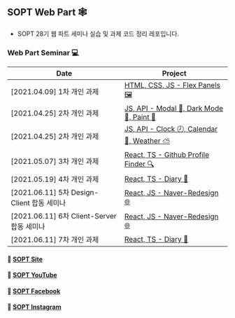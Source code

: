 ## SOPT Web Part 🕸

- SOPT 28기 웹 파트 세미나 실습 및 과제 코드 정리 레포입니다.

### Web Part Seminar 💻

| Date                                       | Project                                                                                                                   |
| ------------------------------------------ | ------------------------------------------------------------------------------------------------------------------------- |
| [2021.04.09] 1차 개인 과제                 | [HTML, CSS, JS - Flex Panels 🖼](https://github.com/mnxmnz/SOPT-28th-Web/tree/master/Flex-Panels)                          |
| [2021.04.25] 2차 개인 과제                 | [JS, API - Modal 🔳, Dark Mode 🌙, Paint 🎨](https://github.com/mnxmnz/SOPT-28th-Web/tree/master/Modal-Dark-Mode-Paint)   |
| [2021.04.25] 2차 개인 과제                 | [JS, API - Clock 🕗, Calendar 📅, Weather ⛅](https://github.com/mnxmnz/SOPT-28th-Web/tree/master/Clock-Calendar-Weather) |
| [2021.05.07] 3차 개인 과제                 | [React, TS - Github Profile Finder 🔍](https://github.com/mnxmnz/Github-Profile-Finder)                                   |
| [2021.05.19] 4차 개인 과제                 | [React, TS - Diary 📝](https://github.com/mnxmnz/Diary)                                                                   |
| [2021.06.11] 5차 Design-Client 합동 세미나 | [React, JS - Naver-Redesign 🌐](https://github.com/Naver-Redesign/Naver-Client)                                           |
| [2021.06.11] 6차 Client-Server 합동 세미나 | [React, JS - Naver-Redesign 🌐](https://github.com/Naver-Redesign/Naver-Client)                                           |
| [2021.06.11] 7차 개인 과제                 | [React, TS - Diary 📝](https://github.com/mnxmnz/Diary)                                                                   |

#### 🔗 [SOPT Site](http://sopt.org/wp/)

#### 🔗 [SOPT YouTube](https://www.youtube.com/channel/UCui_xDNrVlxAuGJUV8zmN6A/)

#### 🔗 [SOPT Facebook](https://www.facebook.com/clubsopt/)

#### 🔗 [SOPT Instagram](https://www.instagram.com/sopt_official/)
